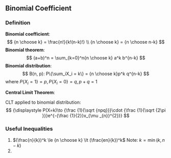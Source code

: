 ## Binomial Coefficient

### Definition

**Binomial coefficient**:
$$
{n \choose k} = \frac{n!}{k!(n-k)!} \\
{n \choose k} = {n \choose n-k}
$$
**Binomial theorem**:
$$
(a+b)^n = \sum_{k=0}^n{n \choose k} a^k b^{n-k}
$$
**Binomial distribution**:
$$
B(n, p): P\{\sum_iX_i = k\} = {n \choose k}p^k q^{n-k}
$$
where $P\{X_i=1\}=p, P\{X_i=0\}=q, p+q=1$

**Central Limit Theorem**:

CLT applied to binomial distribution:
$$
{\displaystyle P(X=k)\to {\frac {1}{\sqrt {npq}}}\cdot {\frac {1}{\sqrt {2\pi }}}e^{-{\frac {1}{2}}x_{\mu _{n}}^{2}}}
$$

### Useful Inequalities

1. $(\frac{n}{k})^k \le {n \choose k} \lt (\frac{en}{k})^k$ Note: $k = \min(k, n-k)$
2. 





  